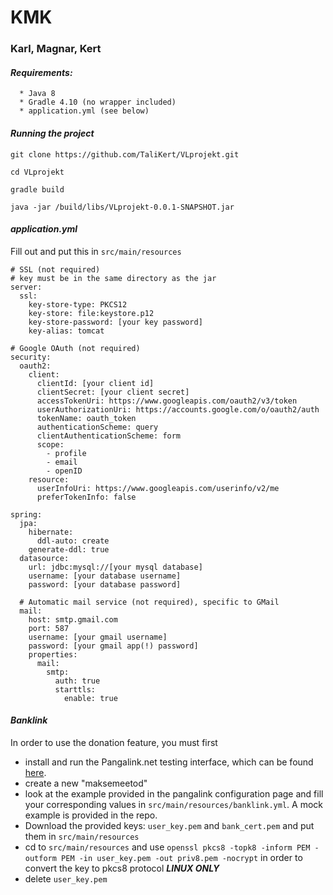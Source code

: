 # KMK
### Karl, Magnar, Kert

#### *Requirements:*
```  
  * Java 8
  * Gradle 4.10 (no wrapper included)
  * application.yml (see below)
```
  
#### *Running the project*

  `git clone https://github.com/TaliKert/VLprojekt.git`
  
  `cd VLprojekt`
  
  `gradle build`
  
  `java -jar /build/libs/VLprojekt-0.0.1-SNAPSHOT.jar`
  
#### *application.yml*

  Fill out and put this in `src/main/resources`
  
  ```
  # SSL (not required)
  # key must be in the same directory as the jar
  server:
    ssl:
      key-store-type: PKCS12
      key-store: file:keystore.p12
      key-store-password: [your key password]
      key-alias: tomcat
    
  # Google OAuth (not required)
  security:
    oauth2:
      client:
        clientId: [your client id]
        clientSecret: [your client secret]
        accessTokenUri: https://www.googleapis.com/oauth2/v3/token
        userAuthorizationUri: https://accounts.google.com/o/oauth2/auth
        tokenName: oauth_token
        authenticationScheme: query
        clientAuthenticationScheme: form
        scope: 
          - profile
          - email
          - openID
      resource:
        userInfoUri: https://www.googleapis.com/userinfo/v2/me
        preferTokenInfo: false
  
  spring:
    jpa:
      hibernate:
        ddl-auto: create
      generate-ddl: true
    datasource:
      url: jdbc:mysql://[your mysql database]
      username: [your database username]
      password: [your database password]
      
    # Automatic mail service (not required), specific to GMail
    mail:
      host: smtp.gmail.com
      port: 587
      username: [your gmail username]
      password: [your gmail app(!) password]
      properties:
        mail:
          smtp:
            auth: true
            starttls:
              enable: true
  ```

#### *Banklink*

In order to use the donation feature, you must first 
* install and run the Pangalink.net testing interface, which can be found [here](https://github.com/BitWeb/Pangalink.net).
* create a new "maksemeetod"
* look at the example provided in the pangalink configuration page and fill your corresponding values in `src/main/resources/banklink.yml`. A mock example is provided in the repo.
* Download the provided keys: `user_key.pem` and `bank_cert.pem` and put them in `src/main/resources`
* cd to `src/main/resources` and use `openssl pkcs8 -topk8 -inform PEM -outform PEM -in user_key.pem -out priv8.pem -nocrypt` in order to convert the key to pkcs8 protocol ***LINUX ONLY***
* delete `user_key.pem`
